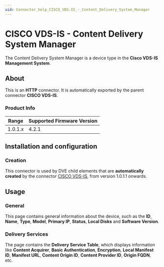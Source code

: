 ```yaml
---
uid: Connector_help_CISCO_VDS-IS_-_Content_Delivery_System_Manager
---
```


# CISCO VDS-IS - Content Delivery System Manager

The Content Delivery System Manager is a device type in the **Cisco VDS-IS Management System**.

## About

This is an **HTTP** connector. It is automatically exported by the parent connector **CISCO VDS-IS**.

### Product Info

| Range | Supported Firmware Version |
|------------------|-----------------------------|
| 1.0.1.x          | 4.2.1                       |

## Installation and configuration

### Creation

This connector is used by DVE child elements that are **automatically created** by the connector [CISCO VDS-IS](xref:Connector_help_CISCO_VDS-IS), from version 1.0.1.1 onwards.

## Usage

### General

This page contains general information about the device, such as the **ID**, **Name**, **Type**, **Model**, **Primary IP**, **Status**, **Local Disks** and **Software Version**.

### Delivery Services

The page contains the **Delivery Service Table**, which displays information like **Content Acquirer**, **Basic Authentication**, **Encryption**, **Local Manifest ID**, **Manifest URL**, **Content Origin ID**, **Content Provider ID**, **Origin FQDN**, etc.
